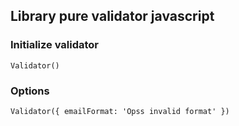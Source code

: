 ## Library pure validator javascript

### Initialize validator
`Validator()`

### Options
`Validator({
  emailFormat: 'Opss invalid format'
})`
